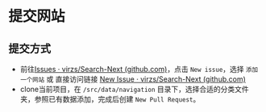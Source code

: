 # 提交网站

## 提交方式

- 前往[Issues · virzs/Search-Next (github.com)](https://github.com/virzs/Search-Next/issues)，点击 `New issue`，选择 `添加一个网站` 或 直接访问链接 [New Issue · virzs/Search-Next (github.com)](https://github.com/virzs/Search-Next/issues/new?assignees=&labels=&template=navigation_website_request.md&title=)
- clone当前项目，在  `/src/data/navigation` 目录下，选择合适的分类文件夹，参照已有数据添加，完成后创建 `New Pull Request`。
